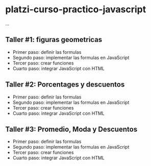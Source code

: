 # platzi-curso-practico-javascript


...
## Taller #1: figuras geometricas

- Primer paso: definir las formulas
- Segundo paso: implementar las formulas en JavaScript
- Tercer paso: crear funciones
- Cuarto paso: integrar JavaScript con HTML

## Taller #2: Porcentages y descuentos

- Primer paso: definir las formulas
- Segundo paso: implementar las formulas en JavaScript
- Tercer paso: crear funciones
- Cuarto paso: integrar JavaScript con HTML

## Taller #3: Promedio, Moda y Descuentos

- Primer paso: definir las formulas
- Segundo paso: implementar las formulas en JavaScript
- Tercer paso: crear funciones
- Cuarto paso: integrar JavaScript con HTML
